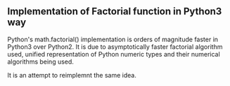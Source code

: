 ## Implementation of Factorial function in Python3 way

Python's math.factorial() implementation is orders of magnitude faster in Python3 over Python2. It is due to asymptotically faster factorial algorithm used, unified representation of Python numeric types and their numerical algorithms being used.

It is an attempt to reimplemnt the same idea.
